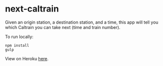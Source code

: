 # next-caltrain

Given an origin station, a destination station, and a time, this app will tell you which Caltrain you can take next (time and train number).

To run locally:

```
npm install
gulp
```

View on Heroku [here](http://next-caltrain.herokuapp.com).